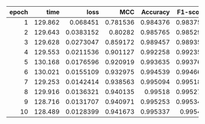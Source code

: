 |   epoch |    time |      loss |      MCC |   Accuracy |   F1-score |
|--------:|--------:|----------:|---------:|-----------:|-----------:|
|       1 | 129.862 | 0.068451  | 0.781536 |   0.984376 |   0.983754 |
|       2 | 129.643 | 0.0383152 | 0.80282  |   0.985765 |   0.985292 |
|       3 | 129.628 | 0.0273047 | 0.859172 |   0.989457 |   0.989359 |
|       4 | 129.553 | 0.0211536 | 0.901127 |   0.992258 |   0.992351 |
|       5 | 130.168 | 0.0176596 | 0.920919 |   0.993635 |   0.993769 |
|       6 | 130.021 | 0.0155109 | 0.932975 |   0.994539 |   0.994669 |
|       7 | 129.253 | 0.0142414 | 0.938563 |   0.995094 |   0.995181 |
|       8 | 129.916 | 0.0136321 | 0.940135 |   0.99518  |   0.995276 |
|       9 | 128.716 | 0.0131707 | 0.940971 |   0.995253 |   0.995346 |
|      10 | 128.489 | 0.0128399 | 0.941673 |   0.995337 |   0.99542  |